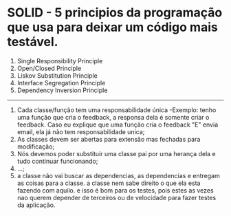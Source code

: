 # SOLID - 5 principios da programação que usa para deixar um código mais testável.

1. Single Responsibility Principle
2. Open/Closed Principle
3. Liskov Substitution Principle
4. Interface Segregation Principle
5. Dependency Inversion Principle

---

1. Cada classe/função tem uma responsabilidade única
   -Exemplo: tenho uma função que cria o feedback, a responsa dela é somente criar
   o feedback. Caso eu explique que uma função cria o feedback "E" envia email,
   ela já não tem responsabilidade unica;
2. As classes devem ser abertas para extensão mas fechadas para modificação;
3. Nós devemos poder substituir uma classe pai por uma herança dela e tudo continuar funcionando;
4. ...;
5. a classe não vai buscar as dependencias, as dependencias e entregam as coisas para a classe. a classe nem sabe direito o que ela esta fazendo com aquilo. e isso é bom para os testes, pois estes as vezes nao querem depender de terceiros ou de velocidade para fazer testes da aplicação.
